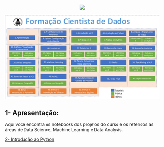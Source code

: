 
<p align="center"><img src="http://img.shields.io/static/v1?label=STATUS&message=EM%20DESENVOLVIMENTO&color=GREEN&style=for-the-badge"/></p>

<img src="Sem%20t%C3%ADtulo.png" alt="Formação Cientista de Dados">


## 1- Apresentação:
Aqui você encontra os notebooks dos projetos do curso e os referidos as áreas de Data Science, Machine Learning e Data Analysis.

[2- Introdução ao Python](https://github.com/tjoelc/Forma-o-Cientista-de-Dados---Prof.-Fernando-Amaral/tree/main)
